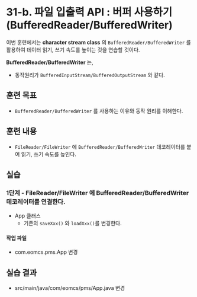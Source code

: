 # 31-b. 파일 입출력 API : 버퍼 사용하기(BufferedReader/BufferedWriter)

이번 훈련에서는 **character stream class** 의 `BufferedReader/BufferedWriter` 를 활용하여 데이터 읽기, 쓰기 속도를 높이는 것을 연습할 것이다.

**BufferedReader/BufferedWriter** 는,
- 동작원리가 `BufferedInputStream/BufferedOutputStream` 와 같다.


## 훈련 목표

- `BufferedReader/BufferedWriter` 를 사용하는 이유와 동작 원리를 이해한다.

## 훈련 내용

- `FileReader/FileWriter` 에 `BufferedReader/BufferedWriter` 데코레이터를 붙여 읽기, 쓰기 속도를 높인다.


## 실습


### 1단계 - FileReader/FileWriter 에 BufferedReader/BufferedWriter 데코레이터를 연결한다.

- App 클래스
  - 기존의 `saveXxx()` 와 `loadXxx()`를 변경한다.

#### 작업 파일

- com.eomcs.pms.App 변경


## 실습 결과

- src/main/java/com/eomcs/pms/App.java 변경
